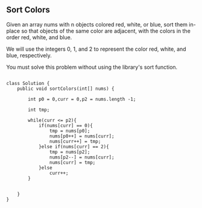 ## Sort Colors 


Given an array nums with n objects colored red, white, or blue, sort them in-place so that objects of the same color are adjacent, with the colors in the order red, white, and blue.

We will use the integers 0, 1, and 2 to represent the color red, white, and blue, respectively.

You must solve this problem without using the library's sort function.


```

class Solution {
    public void sortColors(int[] nums) {
        
        int p0 = 0,curr = 0,p2 = nums.length -1;
        
        int tmp;
        
        while(curr <= p2){
            if(nums[curr] == 0){
                tmp = nums[p0];
                nums[p0++] = nums[curr];
                nums[curr++] = tmp;
            }else if(nums[curr] == 2){
                tmp = nums[p2];
                nums[p2--] = nums[curr];
                nums[curr] = tmp;
            }else
                curr++;
        }
        
        
    }
}

```

